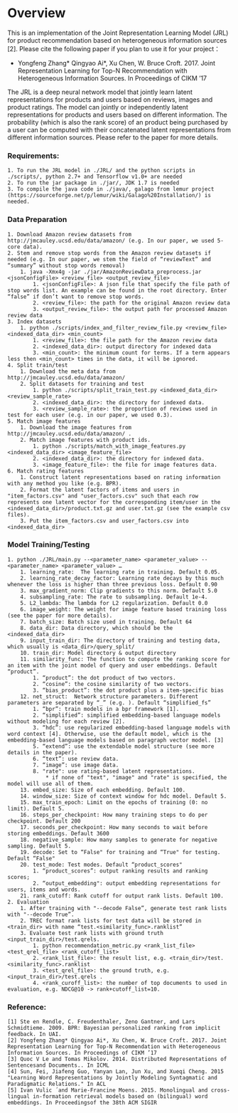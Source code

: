 # Overview #
This is an implementation of the Joint Representation Learning Model (JRL) for product recommendation based on heterogeneous information sources [2]. Please cite the following paper if you plan to use it for your project：
    
* Yongfeng Zhang* Qingyao Ai*, Xu Chen, W. Bruce Croft. 2017. Joint Representation Learning for Top-N Recommendation with Heterogeneous Information Sources. In Proceedings of CIKM ’17
    	
The JRL is a deep neural network model that jointly learn latent representations for products and users based on reviews, images and product ratings. 
The model can jointly or independently latent representations for products and users based on different information.
The probability (which is also the rank score) of an product being purchased by a user can be computed with their concatenated latent representations from different information sources. 
Please refer to the paper for more details.

### Requirements: ###
    1. To run the JRL model in ./JRL/ and the python scripts in ./scripts/, python 2.7+ and Tensorflow v1.0+ are needed
    2. To run the jar package in ./jar/, JDK 1.7 is needed
    3. To compile the java code in ./java/, galago from lemur project (https://sourceforge.net/p/lemur/wiki/Galago%20Installation/) is needed. 

### Data Preparation ###
    1. Download Amazon review datasets from http://jmcauley.ucsd.edu/data/amazon/ (e.g. In our paper, we used 5-core data).
    2. Stem and remove stop words from the Amazon review datasets if needed (e.g. In our paper, we stem the field of “reviewText” and “summary” without stop words removal)
        1. java -Xmx4g -jar ./jar/AmazonReviewData_preprocess.jar <jsonConfigFile> <review_file> <output_review_file>
            1. <jsonConfigFile>: A json file that specify the file path of stop words list. An example can be found in the root directory. Enter “false” if don’t want to remove stop words. 
            2. <review_file>: the path for the original Amazon review data
            3. <output_review_file>: the output path for processed Amazon review data
    3. Index datasets
        1. python ./scripts/index_and_filter_review_file.py <review_file> <indexed_data_dir> <min_count>
            1. <review_file>: the file path for the Amazon review data
            2. <indexed_data_dir>: output directory for indexed data
            3. <min_count>: the minimum count for terms. If a term appears less then <min_count> times in the data, it will be ignored.
    4. Split train/test
        1. Download the meta data from http://jmcauley.ucsd.edu/data/amazon/ 
        2. Split datasets for training and test
            1. python ./scripts/split_train_test.py <indexed_data_dir> <review_sample_rate>
            2. <indexed_data_dir>: the directory for indexed data.
            3. <review_sample_rate>: the proportion of reviews used in test for each user (e.g. in our paper, we used 0.3).
	5. Match image features
		1. Download the image features from http://jmcauley.ucsd.edu/data/amazon/ .
		2. Match image features with product ids.
			1. python ./scripts/match_with_image_features.py <indexed_data_dir> <image_feature_file>
			2. <indexed_data_dir>: the directory for indexed data.
			3. <image_feature_file>: the file for image features data.
	6. Match rating features
		1. Construct latent representations based on rating information with any method you like (e.g. BPR).
		2. Format the latent factors of items and users in "item_factors.csv" and "user_factors.csv" such that each row represents one latent vector for the corresponding item/user in the <indexed_data_dir>/product.txt.gz and user.txt.gz (see the example csv files).
		3. Put the item_factors.csv and user_factors.csv into <indexed_data_dir>
		

### Model Training/Testing ###
    1. python ./JRL/main.py --<parameter_name> <parameter_value> --<parameter_name> <parameter_value> … 
        1. learning_rate:  The learning rate in training. Default 0.05.
        2. learning_rate_decay_factor: Learning rate decays by this much whenever the loss is higher than three previous loss. Default 0.90
        3. max_gradient_norm: Clip gradients to this norm. Default 5.0
        4. subsampling_rate: The rate to subsampling. Default 1e-4. 
        5. L2_lambda: The lambda for L2 regularization. Default 0.0
        6. image_weight: The weight for image feature based training loss (see the paper for more details).
        7. batch_size: Batch size used in training. Default 64
        8. data_dir: Data directory, which should be the <indexed_data_dir>
        9. input_train_dir: The directory of training and testing data, which usually is <data_dir>/query_split/
        10. train_dir: Model directory & output directory
        11. similarity_func: The function to compute the ranking score for an item with the joint model of query and user embeddings. Default “product”.
            1. “product”: the dot product of two vectors.
            2. “cosine”: the cosine similarity of two vectors.
            3. “bias_product”: the dot product plus a item-specific bias
        12. net_struct:  Network structure parameters. Different parameters are separated by “_” (e.g. ). Default “simplified_fs”
            1. “bpr”: train models in a bpr framework [1].
            2. “simplified”: simplified embedding-based language models without modeling for each review [2].
            3. “hdc”: use regularized embedding-based language models with word context [4]. Otherwise, use the default model, which is the embedding-based language models based on paragraph vector model. [3]
            5. “extend”: use the extendable model structure (see more details in the paper).
            6. “text”: use review data. 
            7. “image”: use image data.
            8. "rate": use rating-based latent representations.
            	* if none of "text", "image" and "rate" is specified, the model will use all of them.	
        13. embed_size: Size of each embedding. Default 100.
        14. window_size: Size of context window for hdc model. Default 5.
        15. max_train_epoch: Limit on the epochs of training (0: no limit). Default 5.
        16. steps_per_checkpoint: How many training steps to do per checkpoint. Default 200
        17. seconds_per_checkpoint: How many seconds to wait before storing embeddings. Default 3600
        18. negative_sample: How many samples to generate for negative sampling. Default 5.
        19. decode: Set to “False" for training and “True" for testing. Default “False"
        20. test_mode: Test modes. Default “product_scores"
            1. “product_scores”: output ranking results and ranking scores; 
            2. “output_embedding": output embedding representations for users, items and words.
        21. rank_cutoff: Rank cutoff for output rank lists. Default 100.
    2. Evaluation
        1. After training with "--decode False”, generate test rank lists with "--decode True”.
        2. TREC format rank lists for test data will be stored in <train_dir> with name “test.<similarity_func>.ranklist”
        3. Evaluate test rank lists with ground truth <input_train_dir>/test.qrels.
        	1. python recommendation_metric.py <rank_list_file> <test_qrel_file> <rank_cutoff_list>
        	2. <rank_list_file>: the result list, e.g. <train_dir>/test.<similarity_func>.ranklist 
        	3. <test_qrel_file>: the ground truth, e.g. <input_train_dir>/test.qrels .
        	4. <rank_curoff_list>: the number of top documents to used in evaluation, e.g. NDCG@10 -> rank+cutoff_list=10.

### Reference: ###
    [1] Ste en Rendle, C. Freudenthaler, Zeno Gantner, and Lars Schmidtieme. 2009. BPR: Bayesian personalized ranking from implicit feedback. In UAI.
    [2] Yongfeng Zhang* Qingyao Ai*, Xu Chen, W. Bruce Croft. 2017. Joint Representation Learning for Top-N Recommendation with Heterogeneous Information Sources. In Proceedings of CIKM ’17
    [3] Quoc V Le and Tomas Mikolov. 2014. Distributed Representations of Sentencesand Documents.. In ICML
    [4] Sun, Fei, Jiafeng Guo, Yanyan Lan, Jun Xu, and Xueqi Cheng. 2015 "Learning Word Representations by Jointly Modeling Syntagmatic and Paradigmatic Relations." In ACL 
    [5] Ivan Vulic ́ and Marie-Francine Moens. 2015. Monolingual and cross-lingual in-formation retrieval models based on (bilingual) word embeddings. In Proceedingsof the 38th ACM SIGIR